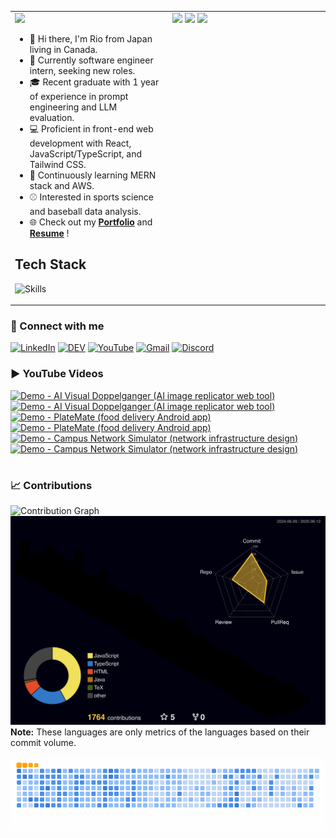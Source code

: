 <table>
  <tr>
    <!-- Left Side: Intro Section -->
    <td style="vertical-align: top; width: 50%;">
      <img src="https://komarev.com/ghpvc/?username=Ryo-samuraiJP&style=for-the-badge&abbreviated=true" />
<!--       <a href="https://github.com/Ryo-samuraiJP/readme-typing-svg">
        <img src="https://readme-typing-svg.demolab.com?font=Lora&weight=500&size=40&duration=1500&pause=750&center=true&vCenter=true&width=900&height=60&lines=Hi+there!+I+am+Ryoichi+(Rio)+Homma%E2%9A%BE;Your+future+favorite...;Software+Engineer+and+Web+Developer%F0%9F%A7%91%F0%9F%8F%BB%E2%80%8D%F0%9F%92%BB" alt="Typing SVG" />
      </a> -->
      
  - 👋 Hi there, I'm Rio from Japan living in Canada.
  - 💼 Currently software engineer intern, seeking new roles.
  - 🎓 Recent graduate with 1 year of experience in prompt engineering and LLM evaluation.
  - 💻 Proficient in front-end web development with React, JavaScript/TypeScript, and Tailwind CSS.
  - 🌱 Continuously learning MERN stack and AWS.
  - ⚾ Interested in sports science and baseball data analysis.
  - 🌐 Check out my <a href="https://rio-homma.netlify.app/"><strong>Portfolio</strong></a> and <a href="https://drive.google.com/file/d/1HXfVknJQvDJGQAkP5Gy-HNFt0V75z4yo/view?usp=sharing"><strong>Resume</strong></a> !

## Tech Stack
![Skills](https://skills.syvixor.com/api/icons?i=vite,react,ts,js,nodejs,express,mongodb,oracle,html,css,tailwind,motion,python,java,c,markdown,aws,vercel,netlify,render,npm,git,github,githubactions,ghcopilot,postman,cisco&perline=7)

</td>
    <!-- Right Side: Stats Cards -->
    <td style="vertical-align: top; width: 50%;">
      <img src="https://github-readme-stats-8zeb.vercel.app/api?username=Ryo-samuraiJP&show_icons=true&theme=holi" width="100%" />
      <img src="https://github-readme-streak-stats2-blush.vercel.app/?user=Ryo-samuraiJP&theme=holi-theme" width="100%" />
      <img src="https://github-readme-stats-8zeb.vercel.app/api/top-langs/?username=Ryo-samuraiJP&layout=compact&theme=holi&langs_count=20&hide=tex" />
    </td>
  </tr>
</table>

### 🤝 Connect with me
[![LinkedIn](https://custom-icon-badges.demolab.com/badge/%2Fin%2Fryoichihomma%20-%20?style=social&logo=linkedin-logo&logoColor=0077B5&logoSize=auto&label=LinkedIn)](https://www.linkedin.com/in/ryoichihomma/)
[![DEV](https://img.shields.io/badge/%40ryoichihomma%20-%20?style=social&logo=dev.to&logoColor=%230A0A0A&logoSize=auto&label=DEV.TO)](https://dev.to/ryoichihomma)
[![YouTube](https://img.shields.io/badge/%40rh.project_gallery%20-%20?style=social&logo=youtube&logoColor=%23FF0000&logoSize=auto&label=YouTube)](https://www.youtube.com/@rh.project_gallery)
[![Gmail](https://img.shields.io/badge/r.homma.inbox%40gmail.com%20-%20?style=social&logo=gmail&logoColor=%23EA4335&logoSize=auto&label=Email)](mailto:r.homma.inbox@gmail.com)
[![Discord](https://img.shields.io/badge/%40ryoichihomma%20-%20?style=social&logo=discord&logoColor=%235865F2&logoSize=auto&label=Discord)](https://discord.com/users/1233363421207199827)

<!--
      <a href="https://www.linkedin.com/in/ryoichihomma/" >
        <code><img src="https://skillicons.dev/icons?i=linkedin" /></code>
      </a>
      <a href="https://dev.to/ryoichihomma" >
        <code><img src="https://skillicons.dev/icons?i=devto" /></code>
      </a>  
      <a href="https://www.youtube.com/@rh.project_gallery" >
        <code><img src="https://go-skill-icons.vercel.app/api/icons?i=youtube" /></code>
      </a>
      <a href="https://discord.com/users/1233363421207199827" >
        <code><img src="https://skillicons.dev/icons?i=discord" /></code>
      </a>
      <a href="mailto:r.homma.inbox@gmail.com" >
        <code><img src="https://skillicons.dev/icons?i=gmail" /></code>
      </a>
      
### 🔗 Connect with me
<code>[![LinkedIn](https://skillicons.dev/icons?i=linkedin)](https://www.linkedin.com/in/ryoichihomma/)</code>
<code>[![DEV](https://skillicons.dev/icons?i=devto)](https://dev.to/ryoichihomma)</code>
<code>[![YouTube](https://go-skill-icons.vercel.app/api/icons?i=youtube)](https://www.youtube.com/channel/UC7f92Y8DjOY1r8gL0Blt0gQ)</code>
<code>[![Discord](https://skillicons.dev/icons?i=discord)](https://discord.com/users/1233363421207199827/)</code>
<code>[![Gmail](https://skillicons.dev/icons?i=gmail)](mailto:r.homma.inbox@gmail.com)</code>
-->

<!-- TECK STACK -->
<!--
### 🔤 Programming Languages
![TypeScript](https://img.shields.io/badge/TypeScript-%20?style=for-the-badge&logo=TypeScript&logoColor=FFF&color=3178C6)
![JavaScript](https://img.shields.io/badge/JavaScript-323330.svg?style=for-the-badge&logo=javascript&logoColor=F7DF1E&logoSize=auto)
![Python](https://img.shields.io/badge/Python-3776AB?style=for-the-badge&logo=python&logoColor=FFE873&logoSize=auto)
![Java](https://custom-icon-badges.demolab.com/badge/Java-F89820.svg?style=for-the-badge&logo=java&logoColor=5382A1)
![C](https://custom-icon-badges.demolab.com/badge/C-03599C.svg?style=for-the-badge&logo=c-in-hexagon&logoColor=white)
![C#](https://custom-icon-badges.demolab.com/badge/C%23-68217A.svg?style=for-the-badge&logo=cs2&logoColor=white&logoSize=auto)
![SQL](https://custom-icon-badges.demolab.com/badge/SQL-FF1493.svg?style=for-the-badge&logo=database&logoColor=white)
![HTML](https://img.shields.io/badge/HTML5-E34F26?style=for-the-badge&logo=HTML5&logoColor=white)
![CSS](https://img.shields.io/badge/CSS3-1572B6?style=for-the-badge&logo=CSS3&logoColor=white)

### 📚 Frameworks & Libraries
![React](https://img.shields.io/badge/React-20232a.svg?style=for-the-badge&logo=react&logoColor=61DAFB&logoSize=auto)
![Node.js](https://img.shields.io/badge/Node.js-5FA04E?style=for-the-badge&logo=node.js&logoColor=white)
![Express.js](https://img.shields.io/badge/Express.js-404d59.svg?style=for-the-badge&logo=express&logoColor=61DAFB)
![Tailwind CSS](https://img.shields.io/badge/Tailwind_CSS-06B6D4?style=for-the-badge&logo=tailwind-css&logoColor=white&logoSize=auto)
![Framer Motion](https://custom-icon-badges.demolab.com/badge/Framer%20Motion-fff?style=for-the-badge&logo=framermotion&logoSize=auto)
![Vite](https://img.shields.io/badge/Vite-B73BFE?style=for-the-badge&logo=vite&logoColor=FFD62E&logoSize=auto)
![NPM](https://img.shields.io/badge/npm-CB3837.svg?style=for-the-badge&logo=npm&logoColor=white&logoSize=auto)

![Swiper](https://img.shields.io/badge/Swiper-6332F6?style=for-the-badge&logo=Swiper&logoSize=auto)
![Axios](https://img.shields.io/badge/Axios%20-%20?style=for-the-badge&logo=Axios&color=%235A29E4)
![Dotenv](https://img.shields.io/badge/Dotenv%20-%20?style=for-the-badge&logo=Dotenv&color=000)
![React Hook Form](https://img.shields.io/badge/React%20Hook%20Form%20-%20?style=for-the-badge&logo=React-Hook-Form&logoColor=FFF&color=EC5990)
![Zod](https://img.shields.io/badge/Zod%20-%20?style=for-the-badge&logo=Zod&color=3E67B1)
![EmailJS](https://custom-icon-badges.demolab.com/badge/EmailJS-ff8434?style=for-the-badge&logo=emailjs&logoSize=auto&labelColor=F3F3F3)
![Flask](https://img.shields.io/badge/Flask-000000?style=for-the-badge&logo=flask&logoColor=white&logoSize=auto)
![diagrams.net](https://img.shields.io/badge/diagrams.net-F08705?style=for-the-badge&logo=diagrams.net&logoColor=white&logoSize=auto)
![Lucidchart](https://custom-icon-badges.demolab.com/badge/Lucidchart-f96b13?style=for-the-badge&logo=lucidchart&logoSize=auto&labelColor=F3F3F3)

### ☁️ Databases & Infrastructures
![MongoDB](https://img.shields.io/badge/MongoDB-47A248.svg?style=for-the-badge&logo=mongodb&logoColor=white)
![OracleDB](https://custom-icon-badges.demolab.com/badge/Oracle%20DB-C74634?style=for-the-badge&logo=oracle&logoColor=white&logoSize=auto)
![MySQL](https://img.shields.io/badge/MySQL-4479A1?style=for-the-badge&logo=mysql&logoColor=white&logoSize=auto)
![AWS](https://img.shields.io/badge/AWS%20-%20?style=for-the-badge&logo=AmazonWebServices&logoColor=FF9900&logoSize=auto&color=232F3E)
![Vercel](https://img.shields.io/badge/Vercel-000000?style=for-the-badge&logo=vercel&logoSize=auto)
![Netlify](https://img.shields.io/badge/Netlify-00C7B7?style=for-the-badge&logo=netlify&logoColor=00C7B7&logoSize=auto&labelColor=grey)
![Render](https://img.shields.io/badge/Render-F3F3F3?style=for-the-badge&logo=render&logoColor=black&logoSize=auto)

### ⚙️ Other Tools
![Git](https://img.shields.io/badge/Git-F05032?style=for-the-badge&logo=git&logoColor=white&logoSize=auto)
![GitHub](https://img.shields.io/badge/GitHub-181717?style=for-the-badge&logo=GitHub&logoColor=white&logoSize=auto)
![GitHub Actions](https://img.shields.io/badge/GitHub%20Actions-2088FF?style=for-the-badge&logo=GitHub%20actions&logoColor=white&logoSize=auto)
![Postman](https://img.shields.io/badge/Postman-FF6C37?style=for-the-badge&logo=postman&logoColor=white&logoSize=auto)
![UML Tools](https://img.shields.io/badge/UML%20Tools-%20?style=for-the-badge&logo=UML&logoColor=FABD14&labelColor=fff&color=FABD14)
![Cisco Packet Tracer](https://img.shields.io/badge/Cisco%20Packet%20Tracer-1BA0D7?style=for-the-badge&logo=cisco&logoSize=auto&labelColor=grey)
--> 

<!-- PROJECT -->
### ▶️ YouTube Videos

<!-- BEGIN YOUTUBE-CARDS -->
[![Demo - AI Visual Doppelganger (AI image replicator web tool)](https://ytcards.demolab.com/?id=VT6eddrVVOA&title=Demo+-+AI+Visual+Doppelganger+%28AI+image+replicator+web+tool%29&lang=en&timestamp=1715155400&background_color=%23c9d9f2&title_color=%2324292f&stats_color=%2357606a&max_title_lines=2&width=250&border_radius=5&duration=200 "Demo - AI Visual Doppelganger (AI image replicator web tool)")](https://www.youtube.com/watch?v=VT6eddrVVOA#gh-dark-mode-only)[![Demo - AI Visual Doppelganger (AI image replicator web tool)](https://ytcards.demolab.com/?id=VT6eddrVVOA&title=Demo+-+AI+Visual+Doppelganger+%28AI+image+replicator+web+tool%29&lang=en&timestamp=1715155400&background_color=%230d1117&title_color=%23ffffff&stats_color=%23dedede&max_title_lines=2&width=250&border_radius=5&duration=200 "Demo - AI Visual Doppelganger (AI image replicator web tool)")](https://www.youtube.com/watch?v=VT6eddrVVOA#gh-light-mode-only)
[![Demo - PlateMate (food delivery Android app)](https://ytcards.demolab.com/?id=N_yUfrnbgWI&title=Demo+-+PlateMate+%28food+delivery+Android+app%29&lang=en&timestamp=1715155396&background_color=%23c9d9f2&title_color=%2324292f&stats_color=%2357606a&max_title_lines=2&width=250&border_radius=5&duration=244 "Demo - PlateMate (food delivery Android app)")](https://www.youtube.com/watch?v=N_yUfrnbgWI#gh-dark-mode-only)[![Demo - PlateMate (food delivery Android app)](https://ytcards.demolab.com/?id=N_yUfrnbgWI&title=Demo+-+PlateMate+%28food+delivery+Android+app%29&lang=en&timestamp=1715155396&background_color=%230d1117&title_color=%23ffffff&stats_color=%23dedede&max_title_lines=2&width=250&border_radius=5&duration=244 "Demo - PlateMate (food delivery Android app)")](https://www.youtube.com/watch?v=N_yUfrnbgWI#gh-light-mode-only)
[![Demo - Campus Network Simulator (network infrastructure design)](https://ytcards.demolab.com/?id=ayVUSVRPLqE&title=Demo+-+Campus+Network+Simulator+%28network+infrastructure+design%29&lang=en&timestamp=1715155393&background_color=%23c9d9f2&title_color=%2324292f&stats_color=%2357606a&max_title_lines=2&width=250&border_radius=5&duration=403 "Demo - Campus Network Simulator (network infrastructure design)")](https://www.youtube.com/watch?v=ayVUSVRPLqE#gh-dark-mode-only)[![Demo - Campus Network Simulator (network infrastructure design)](https://ytcards.demolab.com/?id=ayVUSVRPLqE&title=Demo+-+Campus+Network+Simulator+%28network+infrastructure+design%29&lang=en&timestamp=1715155393&background_color=%230d1117&title_color=%23ffffff&stats_color=%23dedede&max_title_lines=2&width=250&border_radius=5&duration=403 "Demo - Campus Network Simulator (network infrastructure design)")](https://www.youtube.com/watch?v=ayVUSVRPLqE#gh-light-mode-only)
<!-- END YOUTUBE-CARDS -->

#

<!-- CONTRIBUTION -->
### 📈 Contributions
![Contribution Graph](https://github-readme-activity-graph-woad.vercel.app/graph/?username=Ryo-samuraiJP&theme=react-dark)
![3D Stats](./profile-3d-contrib/profile-night-rainbow.svg)
<b>Note:</b> These languages are only metrics of the languages based on their commit volume.

<picture>
  <source media="(prefers-color-scheme: dark)" srcset="https://raw.githubusercontent.com/Ryo-samuraiJP/Ryo-samuraiJP/output/github-contribution-grid-snake-dark.svg">
  <source media="(prefers-color-scheme: light)" srcset="https://raw.githubusercontent.com/Ryo-samuraiJP/Ryo-samuraiJP/output/github-contribution-grid-snake.gif">
  <img alt="Contribution Animation" src="https://raw.githubusercontent.com/Ryo-samuraiJP/Ryo-samuraiJP/output/github-contribution-grid-snake.gif">
</picture>
